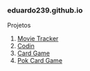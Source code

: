 ### eduardo239.github.io

Projetos

1. [Movie Tracker](https://film27-313f3.web.app/movie)
2. [Codin](https://github.com/eduardo239/codin)
3. [Card Game](https://eduardo239.github.io/card-game)
4. [Pok Card Game](https://eduardo239.github.io/pok-card-game/)
